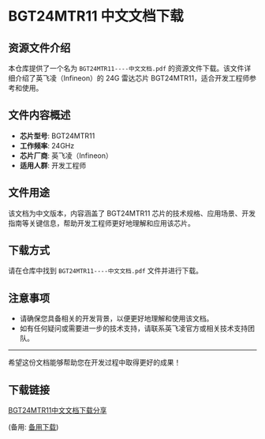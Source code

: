 # BGT24MTR11 中文文档下载

## 资源文件介绍

本仓库提供了一个名为 `BGT24MTR11----中文文档.pdf` 的资源文件下载。该文件详细介绍了英飞凌（Infineon）的 24G 雷达芯片 BGT24MTR11，适合开发工程师参考和使用。

## 文件内容概述

- **芯片型号**: BGT24MTR11
- **工作频率**: 24GHz
- **芯片厂商**: 英飞凌（Infineon）
- **适用人群**: 开发工程师

## 文件用途

该文档为中文版本，内容涵盖了 BGT24MTR11 芯片的技术规格、应用场景、开发指南等关键信息，帮助开发工程师更好地理解和应用该芯片。

## 下载方式

请在仓库中找到 `BGT24MTR11----中文文档.pdf` 文件并进行下载。

## 注意事项

- 请确保您具备相关的开发背景，以便更好地理解和使用该文档。
- 如有任何疑问或需要进一步的技术支持，请联系英飞凌官方或相关技术支持团队。

---

希望这份文档能够帮助您在开发过程中取得更好的成果！

## 下载链接
[BGT24MTR11中文文档下载分享](https://pan.quark.cn/s/862ef452e5e0) 

(备用: [备用下载](https://pan.baidu.com/s/1_BOogn8m5kyI5_150yPjng?pwd=1234))

